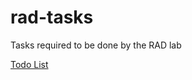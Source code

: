 # rad-tasks
Tasks required to be done by the RAD lab

[Todo List](https://github.com/ipab-rad/rad-tasks/wiki)
